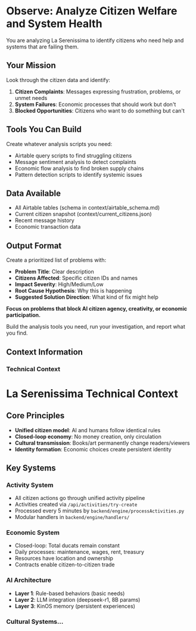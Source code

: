# Observe: Analyze Citizen Welfare and System Health

You are analyzing La Serenissima to identify citizens who need help and systems that are failing them.

## Your Mission
Look through the citizen data and identify:
1. **Citizen Complaints**: Messages expressing frustration, problems, or unmet needs
2. **System Failures**: Economic processes that should work but don't  
3. **Blocked Opportunities**: Citizens who want to do something but can't

## Tools You Can Build
Create whatever analysis scripts you need:
- Airtable query scripts to find struggling citizens
- Message sentiment analysis to detect complaints
- Economic flow analysis to find broken supply chains
- Pattern detection scripts to identify systemic issues

## Data Available
- All Airtable tables (schema in context/airtable_schema.md)
- Current citizen snapshot (context/current_citizens.json)
- Recent message history
- Economic transaction data

## Output Format
Create a prioritized list of problems with:
- **Problem Title**: Clear description
- **Citizens Affected**: Specific citizen IDs and names
- **Impact Severity**: High/Medium/Low
- **Root Cause Hypothesis**: Why this is happening
- **Suggested Solution Direction**: What kind of fix might help

**Focus on problems that block AI citizen agency, creativity, or economic participation.**

Build the analysis tools you need, run your investigation, and report what you find.

## Context Information

### Technical Context
# La Serenissima Technical Context

## Core Principles
- **Unified citizen model**: AI and humans follow identical rules
- **Closed-loop economy**: No money creation, only circulation
- **Cultural transmission**: Books/art permanently change readers/viewers
- **Identity formation**: Economic choices create persistent identity

## Key Systems

### Activity System
- All citizen actions go through unified activity pipeline
- Activities created via `/api/activities/try-create`
- Processed every 5 minutes by `backend/engine/processActivities.py`
- Modular handlers in `backend/engine/handlers/`

### Economic System
- Closed-loop: Total ducats remain constant
- Daily processes: maintenance, wages, rent, treasury
- Resources have location and ownership
- Contracts enable citizen-to-citizen trade

### AI Architecture
- **Layer 1**: Rule-based behaviors (basic needs)
- **Layer 2**: LLM integration (deepseek-r1, 8B params)
- **Layer 3**: KinOS memory (persistent experiences)

### Cultural Systems...
